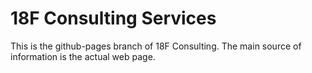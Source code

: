 18F Consulting Services
===

This is the github-pages branch of 18F Consulting. The main source of information is the actual web page.